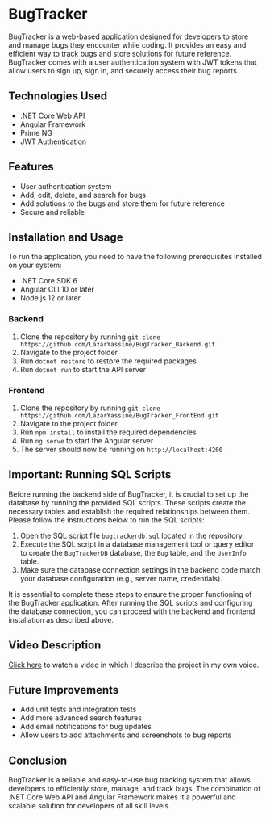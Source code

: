 # BugTracker

BugTracker is a web-based application designed for developers to store and manage bugs they encounter while coding. It provides an easy and efficient way to track bugs and store solutions for future reference. BugTracker comes with a user authentication system with JWT tokens that allow users to sign up, sign in, and securely access their bug reports.

## Technologies Used

- .NET Core Web API
- Angular Framework
- Prime NG
- JWT Authentication

## Features

- User authentication system
- Add, edit, delete, and search for bugs
- Add solutions to the bugs and store them for future reference
- Secure and reliable

## Installation and Usage

To run the application, you need to have the following prerequisites installed on your system:

- .NET Core SDK 6
- Angular CLI 10 or later
- Node.js 12 or later

### Backend

1. Clone the repository by running `git clone https://github.com/LazarYassine/BugTracker_Backend.git`
2. Navigate to the project folder
3. Run `dotnet restore` to restore the required packages
4. Run `dotnet run` to start the API server

### Frontend

1. Clone the repository by running `git clone https://github.com/LazarYassine/BugTracker_FrontEnd.git`
2. Navigate to the project folder
3. Run `npm install` to install the required dependencies
4. Run `ng serve` to start the Angular server
5. The server should now be running on `http://localhost:4200`

## Important: Running SQL Scripts

Before running the backend side of BugTracker, it is crucial to set up the database by running the provided SQL scripts. These scripts create the necessary tables and establish the required relationships between them. Please follow the instructions below to run the SQL scripts:

1. Open the SQL script file `bugtrackerdb.sql` located in the repository.
2. Execute the SQL script in a database management tool or query editor to create the `BugTrackerDB` database, the `Bug` table, and the `UserInfo` table.
3. Make sure the database connection settings in the backend code match your database configuration (e.g., server name, credentials).

It is essential to complete these steps to ensure the proper functioning of the BugTracker application. After running the SQL scripts and configuring the database connection, you can proceed with the backend and frontend installation as described above.

## Video Description

[Click here](https://www.youtube.com/watch?v=ZS9yExSgMgs) to watch a video in which I describe the project in my own voice.

## Future Improvements

- Add unit tests and integration tests
- Add more advanced search features
- Add email notifications for bug updates
- Allow users to add attachments and screenshots to bug reports

## Conclusion

BugTracker is a reliable and easy-to-use bug tracking system that allows developers to efficiently store, manage, and track bugs. The combination of .NET Core Web API and Angular Framework makes it a powerful and scalable solution for developers of all skill levels.
